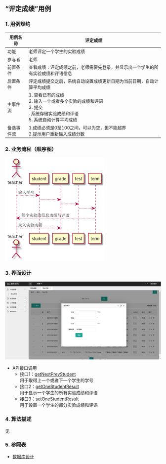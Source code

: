 ## “评定成绩”用例

### 1. 用例规约

用例名称 | 评定成绩
---|---
功能 | 老师评定一个学生的实验成绩
参与者 | 老师
前置条件 | 查看成绩：评定成绩之前，老师需要先登录，并显示出一个学生的所有实验成绩和评语信息
后置条件 | 评定成绩提交之后，系统自动设置成绩更新日期为当前日期，自动计算平均成绩
主事件流 | 1. 查看已有的成绩 <br> 2. 输入一个或者多个实验的成绩和评语 <br>3. 提交 <br>. 系统存储实验成绩和评语<br>5. 系统自动计算平均成绩
备选事件流 | 1.成绩必须是0至100之间，可以为空，但不能超界 <br>2.提示用户重新输入成绩分数

### 2. 业务流程（顺序图）
![](../picture/评定成绩顺序.png)
### 3. 界面设计
![](../picture/增加信息.png)
- API接口调用
    - 接口1：[getNextPrevStudent](../impl/getNextPrevStudent.md) <br> 用于取得上一个或者下一个学生的学号
    - 接口2：[getOneStudentResult](../impl/getOneStudentResult.md) <br> 用于显示一个学生的所有实验成绩和评语
    - 接口3：[setOneStudentResult](../impl/setOneStudentResult.md) <br> 用于设置一个学生的部分实验成绩和评语

### 4. 算法描述

无

### 5. 参照表
- [数据库设计](../数据库设计.md)
